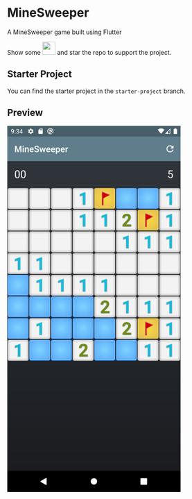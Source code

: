 # MineSweeper

A MineSweeper game built using Flutter

Show some <img src="https://github.githubassets.com/images/icons/emoji/unicode/2764.png" width="30" height="30" /> and star the repo to support the project.

## Starter Project

You can find the starter project in the `starter-project` branch.

## Preview

<img src="https://raw.githubusercontent.com/arturogutierrez/flutter_minesweeper/master/art/demo.png" width="400"/>

